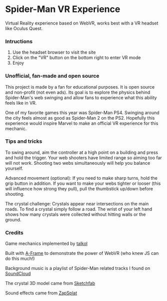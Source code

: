 # Spider-Man VR Experience

Virtual Reality experience based on WebVR, works best with a VR headset like Oculus Quest.

### Intructions

1. Use the headset browser to visit the site
2. Click on the "VR" button on the bottom right to enter VR mode
3. Enjoy

### Unofficial, fan-made and open source

This project is made by a fan for educational purposes. It is open source and non-profit (not even ads). Its goal is to explore the physics behind Spider-Man's web swinging and allow fans to experience what this ability feels like in VR.

One of my favorite games this year was Spider-Man PS4. Swinging around the city feels almost as good as Spider-Man 2 on the PS2. Hopefully this experience would inspire Marvel to make an official VR experience for this mechanic.

### Tips and tricks

To swing around, aim the controller at a high point on a building and press and hold the trigger. Your web shooters have limited range so aiming too far will not work. Shooting two webs simultaneously will help you balance yourself.

Advanced movement (optional): If you need to make sharp turns, hold the grip button in addition. If you want to make your webs tighter or looser (this will influence how strong they pull), pull the thumbstick up/down before shooting.

The crystal challenge: Crystals appear near intersections on the main roads. To find a crystal simply follow a road. The wrist of your left hand shows how many crystals were collected without hitting walls or the ground.

### Credits

Game mechanics implemented by [talkol](https://github.com/talkol)

Built with [A-Frame](https://aframe.io) to demonstrate the power of WebVR (who knew JS can do this much!)

Background music is a playlist of Spider-Man related tracks I found on [SoundCloud](https://soundcloud.com/)

The crystal 3D model came from [Sketchfab](https://sketchfab.com/)

Sound effects came from [ZapSplat](https://zapsplat.com/)